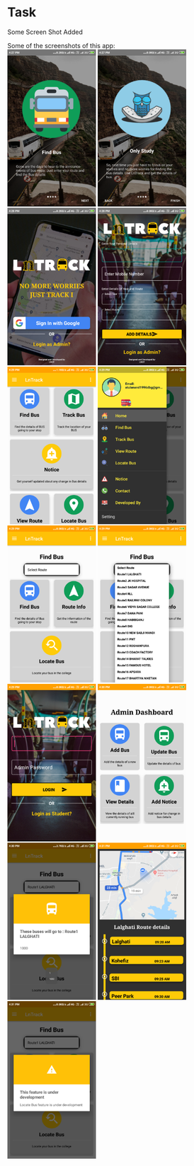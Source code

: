 # Task
Some Screen Shot Added

Some of the screenshots of this app:  
<img src="https://github.com/atul161/LnctBusService/blob/master/screenshots/Screenshot_2019-05-27-16-27-33-365_com.example.lnct.png" alt="screenshots" width="200"/>
<img src="https://github.com/atul161/LnctBusService/blob/master/screenshots/Screenshot_2019-05-27-16-27-39-179_com.example.lnct.png" alt="screenshots" width="200"/>
<img src="https://github.com/atul161/LnctBusService/blob/master/screenshots/Screenshot_2019-05-27-16-28-10-492_com.example.lnct.png" alt="screenshots" width="200"/>
<img src="https://github.com/atul161/LnctBusService/blob/master/screenshots/Screenshot_2019-05-27-16-28-42-747_com.example.lnct.png" alt="screenshots" width="200"/>
<img src="https://github.com/atul161/LnctBusService/blob/master/screenshots/Screenshot_2019-05-27-16-29-01-889_com.example.lnct.png" alt="screenshots" width="200"/>
<img src="https://github.com/atul161/LnctBusService/blob/master/screenshots/Screenshot_2019-05-27-16-29-06-800_com.example.lnct.png" alt="screenshots" width="200"/>
<img src="https://github.com/atul161/LnctBusService/blob/master/screenshots/Screenshot_2019-05-27-16-29-20-850_com.example.lnct.png" alt="screenshots" width="200"/>
<img src="https://github.com/atul161/LnctBusService/blob/master/screenshots/Screenshot_2019-05-27-16-29-27-078_com.example.lnct.png" alt="screenshots" width="200"/>
<img src="https://github.com/atul161/LnctBusService/blob/master/screenshots/Screenshot_2019-05-27-16-29-57-723_com.example.lnct.png" alt="screenshots" width="200"/>
<img src="https://github.com/atul161/LnctBusService/blob/master/screenshots/Screenshot_2019-05-27-16-30-09-016_com.example.lnct.png" alt="screenshots" width="200"/>
<img src="https://github.com/atul161/LnctBusService/blob/master/screenshots/Screenshot_2019-05-27-16-30-48-395_com.example.lnct.png" alt="screenshots" width="200"/>
<img src="https://github.com/atul161/LnctBusService/blob/master/screenshots/Screenshot_2019-05-27-16-31-00-562_com.example.lnct.png" alt="screenshots" width="200"/>
<img src="https://github.com/atul161/LnctBusService/blob/master/screenshots/Screenshot_2019-05-27-16-31-13-927_com.example.lnct.png" alt="screenshots" width="200"/>

